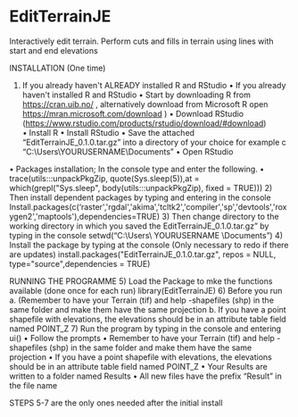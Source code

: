 # EditTerrainJE
Interactively edit terrain. Perform cuts and fills in terrain using lines with start and end elevations


INSTALLATION (One time)
1)	If you already haven't ALREADY installed R and RStudio
•	If you already haven't installed R and RStudio
•	 Start by downloading R  from https://cran.uib.no/ , alternatively download from Microsoft R open https://mran.microsoft.com/download )
•	Download RStudio (https://www.rstudio.com/products/rstudio/download/#download)  
•	Install R
•	Install RStudio
•	Save the attached “EditTerrainJE_0.1.0.tar.gz” into a directory of your choice for example c “C:\Users\YOURUSERNAME\Documents”
•	Open RStudio 
 
•	Packages installation; In the console type and enter the following.
•	trace(utils:::unpackPkgZip, quote(Sys.sleep(5)),at = which(grepl("Sys.sleep", body(utils:::unpackPkgZip), fixed = TRUE)))
2)	Then install dependent packages by typing and entering in the console
Install.packages(c(‘raster','rgdal','akima','tcltk2','compiler','sp','devtools','roxygen2','maptools'),dependencies=TRUE)
3)	Then change directory to the working directory in which you saved the  EditTerrainJE_0.1.0.tar.gz”  by typing in the console
setwd(“C:\Users\ YOURUSERNAME \Documents”)
4)	Install the package by typing at the console (Only necessary to redo if there are updates)
install.packages("EditTerrainJE_0.1.0.tar.gz", repos = NULL, type="source",dependencies = TRUE)

RUNNING THE PROGRAMME
5)	Load the Package to mke the functions available (done once for each run)
library(EditTerrainJE)
6)	Before you run
a.	(Remember to have your Terrain (tif) and help -shapefiles (shp) in the same folder and make them have the same projection
b.	If you have a point shapefile with elevations, the elevations should be in an attribute table field named POINT_Z
7)	Run the program by typing in the console  and entering
ui()
•	Follow the prompts
•	Remember to have your Terrain (tif) and help -shapefiles (shp) in the same folder and make them have the same projection
•	If you have a point shapefile with elevations, the elevations should be in an attribute table field named POINT_Z
•	Your Results are written to a folder named Results 
•	All new files have the prefix “Result” in the file name


STEPS 5-7 are the only ones needed after the initial install

